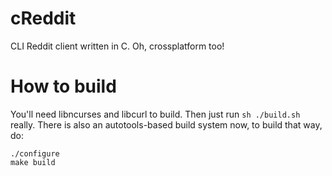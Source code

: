 cReddit
=======

CLI Reddit client written in C. Oh, crossplatform too!


How to build
============
You'll need libncurses and libcurl to build. Then just run `sh ./build.sh` really. There is also an autotools-based
build system now, to build that way, do:

```
./configure
make build
```

